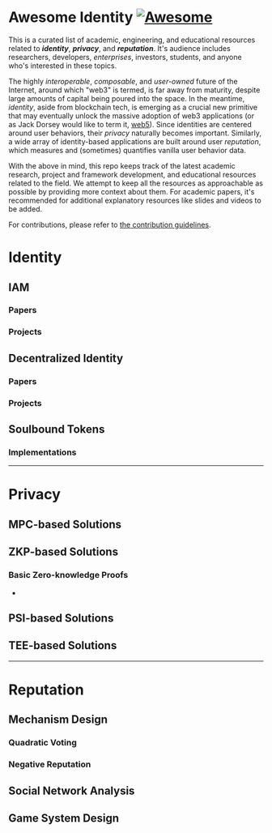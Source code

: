 # Awesome Identity [![Awesome](https://awesome.re/badge.svg)](https://awesome.re) 

This is a curated list of academic, engineering, and educational resources related to ***identity***, ***privacy***, and ***reputation***. It's audience includes researchers, developers, *enterprises*, investors, students, and anyone who's interested in these topics.

The highly *interoperable*, *composable*, and *user-owned* future of the Internet, around which "web3" is termed, is far away from maturity, despite large amounts of capital being poured into the space. In the meantime, *identity*, aside from blockchain tech, is emerging as a crucial new primitive that may eventually unlock the massive adoption of web3 applications (or as Jack Dorsey would like to term it, [web5](https://twitter.com/jack/status/1535314738078486533)). Since identities are centered around user behaviors, their *privacy* naturally becomes important. Similarly, a wide array of identity-based applications are built around user *reputation*, which measures and (sometimes) quantifies vanilla user behavior data. 

With the above in mind, this repo keeps track of the latest academic research, project and framework development, and educational resources related to the field. We attempt to keep all the resources as approachable as possible by providing more context about them. For academic papers, it's recommended for additional explanatory resources like slides and videos to be added. 

For contributions, please refer to [the contribution guidelines]([CONTRIBUTING.md](https://github.com/kvnyu24/awesome-identity/blob/main/CONTRIBUTING.md)).

# Identity
## IAM
### Papers
### Projects


## Decentralized Identity
### Papers
### Projects

## Soulbound Tokens
### Implementations
---
# Privacy
## MPC-based Solutions

## ZKP-based Solutions
### Basic Zero-knowledge Proofs
- 

## PSI-based Solutions

## TEE-based Solutions

---
# Reputation 
## Mechanism Design
### Quadratic Voting
### Negative Reputation
## Social Network Analysis
## Game System Design